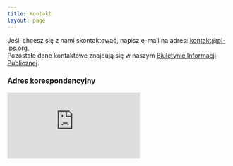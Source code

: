 ```yaml
---
title: Kontakt  
layout: page
---
```


Jeśli chcesz się z nami skontaktować, napisz e-mail na adres: [kontakt@pl-ips.org](mailto:kontakt@pl-ips.org).  
Pozostałe dane kontaktowe znajdują się w naszym [Biuletynie Informacji Publicznej](https://bip.pl-ips.org).

### Adres korespondencyjny  

<div class="embed-responsive embed-responsive-16by9">
    <iframe class="embed-responsive-item" src="https://maps.google.com/maps?q=Twarda%2018%20Warsaw&t=&z=13&ie=UTF8&iwloc=&output=embed" frameborder="0" scrolling="no"></iframe>
</div>
